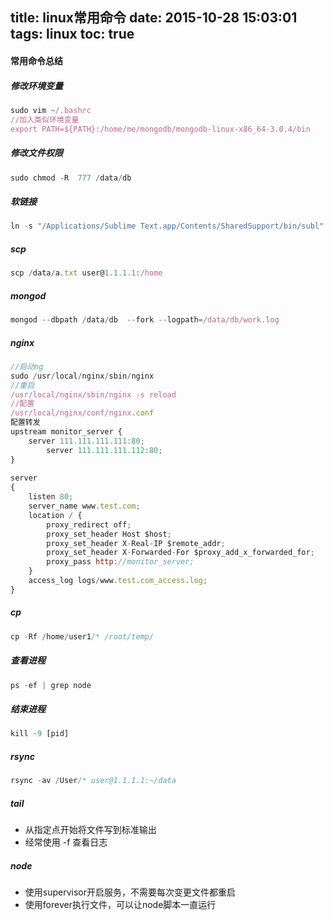 title: linux常用命令
date: 2015-10-28 15:03:01
tags: linux
toc: true
---
#### 常用命令总结
##### 修改环境变量
```javascript
sudo vim ~/.bashrc 
//加入类似环境变量
export PATH=${PATH}:/home/me/mongodb/mongodb-linux-x86_64-3.0.4/bin
```
##### 修改文件权限
```javascript
sudo chmod -R  777 /data/db
```
##### 软链接
```javascript
ln -s "/Applications/Sublime Text.app/Contents/SharedSupport/bin/subl" /usr/local/bin/subl
```
##### scp
```javascript
scp /data/a.txt user@1.1.1.1:/home
```
##### mongod
```javascript
mongod --dbpath /data/db  --fork --logpath=/data/db/work.log
```
##### nginx
```javascript
//启动ng
sudo /usr/local/nginx/sbin/nginx
//重启
/usr/local/nginx/sbin/nginx -s reload
//配置
/usr/local/nginx/conf/nginx.conf
配置转发
upstream monitor_server {
    server 111.111.111.111:80;
        server 111.111.111.112:80;
}
 
server
{
    listen 80;
    server_name www.test.com;
    location / {
        proxy_redirect off;
        proxy_set_header Host $host;
        proxy_set_header X-Real-IP $remote_addr;
        proxy_set_header X-Forwarded-For $proxy_add_x_forwarded_for;
        proxy_pass http://monitor_server;
    }
    access_log logs/www.test.com_access.log;
}
```
##### cp
```javascript
cp -Rf /home/user1/* /root/temp/
```
##### 查看进程
```javascript
ps -ef | grep node
```
##### 结束进程
```javascript
kill -9 [pid]
```
##### rsync
```javascript
rsync -av /User/* user@1.1.1.1:~/data
```
##### tail
* 从指定点开始将文件写到标准输出
* 经常使用 -f 查看日志
##### node
* 使用supervisor开启服务，不需要每次变更文件都重启
* 使用forever执行文件，可以让node脚本一直运行
